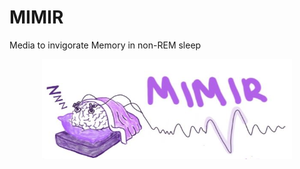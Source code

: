# MIMIR
Media to invigorate Memory in non-REM sleep

<p align="center">
    <img width="400" height="160" src="https://github.com/GiuliaCarbonari/MIMIR/blob/main/Mimir_Logo.jpeg">
</p>

